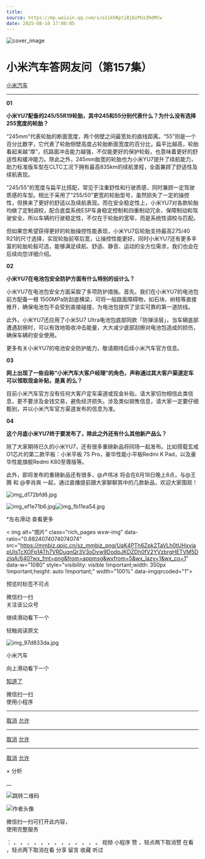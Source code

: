 ```yaml
---
title: 
source: https://mp.weixin.qq.com/s/o1ikhRptiBjDzPUzZHdMCw
date: 2025-08-10 17:08:05
---
```


![cover_image](images/img_549a6830.jpg)


#  小米汽车答网友问（第157集）


[ 小米汽车 ](<javascript:void\(0\);>)

______

**01**

**小米YU7配备的245/55R19轮胎，其中245和55分别代表什么？为什么没有选择255宽度的轮胎？**

“245mm”代表轮胎的断面宽度，两个侧壁之间最宽处的直线距离。“55”则是一个百分比数字，它代表了轮胎侧壁高度占轮胎断面宽度的百分比，扁平比越高，轮胎看起来越“厚”，抗路面冲击能力越强，不仅能更好的保护轮毂，也意味着更好的舒适性和缓冲能力。除此之外，245mm胎宽的轮胎也为小米YU7提升了续航能力，助力标准版车型在CLTC工况下拥有最高835km的续航里程，全面兼顾了舒适性及续航表现。

“245/55”的宽度与扁平比搭配，常见于注重舒性和行驶质感，同时兼顾一定驾驶质感的车型。相比于采用了“255/50”更宽的轮胎型号，虽然损失了一定的操控性，但换来了更好的舒适以及续航表现。而在安全稳定性上，小米YU7对各款轮胎均做了定制调校，配合底盘系统ESP车身稳定控制和四重制动冗余，保障制动和驾驶安全。所以车辆的行驶稳定性，不仅在于轮胎的宽窄，而是系统性调校与匹配。

但如果您希望获得更好的轮胎操控性能表现，小米YU7后轮胎支持最高275/40 R21的尺寸选择，实现轮胎前窄后宽，让操控性能更好。同时小米YU7还有更多丰富的轮胎轮毂可选，能够满足续航、舒适、静音、运动的全方位需求，我们也会在后续向您详细介绍。

**02**

**小米YU7在电池包安全防护方面有什么特别的设计么？**

小米YU7在电池包安全方面采取了多项防护措施。首先，我们在小米YU7的电池包前方配备一根 1500MPa防刮底横梁，可将一般路面障碍物，如石块、树枝等直接推开，确保电池包不会受到直接碰撞，为电池包提供了坚实可靠的第一道防线。

此外，小米YU7还应用了小米SU7 Ultra电池包底部同款「防弹涂层」，当车辆底部遭遇刮擦时，可以有效地吸收冲击能量，大大减少底部刮擦对电池包造成的损伤，确保车辆的安全使用。

更多有关小米YU7的电池安全防护能力，敬请期待后续小米汽车官方信息。

**03**

**网上出现了一些自称“小米汽车大客户经理”的角色，声称通过其大客户渠道定车可以领取现金补贴，是真 的么？**

目前小米汽车官方没有任何大客户定车渠道或现金补贴，请大家切勿相信此类信息，更不要涉及金钱交易，避免经济损失。涉及类似销售信息，请大家一定要仔细甄别，并以小米汽车官方渠道发布的信息为准。

**04**

**这个月底小米YU7终于要发布了，除此之外还有什么其他新产品么？**

除了大家期待已久的小米YU7，还有很多重磅新品将同场一起发布。比如搭载玄戒O1芯片的第二款平板：小米平板 7S Pro，豪华性能小平板Redmi K Pad，以及豪华性能旗舰Redmi K80至尊版等。

此外，即将发布的重磅新品还有很多，@卢伟冰 将会在6月18日晚上8点，与@王腾 和 @李肖爽 一起，通过直播提前跟大家聊聊其中的几款新品，欢迎大家围观！

![img_d172bfd6.jpg](images/img_d172bfd6.jpg)

![img_ef1e71b6.jpg](images/img_ef1e71b6.jpg)![img_fb11ea54.jpg](images/img_fb11ea54.jpg)

*左右滑动 查看更多

  
< img alt="图片" class="rich_pages wxw-img" data-ratio="0.8824074074074074" src="https://mmbiz.qpic.cn/sz_mmbiz_png/UaK4PTh6Zpk2TaVLh0tUHxviapUIsTcXOFp1ATh7VRDuqnQr3V3oDvw9DodpJKDZDh0fV2YVzbrgHETVM5DzIqA/640?wx_fmt=png&from=appmsg&wxfrom=5&wx_lazy=1&wx_co=1" data-w="1080" style="visibility: visible !important;width: 350px !important;height: auto !important;" width="100%" data-imgqrcoded="1">[](<>)

预览时标签不可点

微信扫一扫  
关注该公众号

继续滑动看下一个

轻触阅读原文

![img_97d833da.jpg](images/img_97d833da.jpg)

小米汽车 

向上滑动看下一个

[知道了](<javascript:;>)

微信扫一扫  
使用小程序

****

[取消](<javascript:void\(0\);>) [允许](<javascript:void\(0\);>)

****

[取消](<javascript:void\(0\);>) [允许](<javascript:void\(0\);>)

****

[取消](<javascript:void\(0\);>) [允许](<javascript:void\(0\);>)

× 分析

__

![跳转二维码]()

![作者头像](images/img_97d833da.jpg)

微信扫一扫可打开此内容，  
使用完整服务

： ， ， ， ， ， ， ， ， ， ， ， ， 。 视频 小程序 赞 ，轻点两下取消赞 在看 ，轻点两下取消在看 分享 留言 收藏 听过